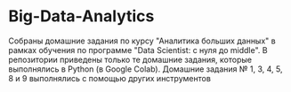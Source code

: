 # Big-Data-Analytics
Собраны домашние задания по курсу "Аналитика больших данных" в рамках обучения по программе "Data Scientist: с нуля до middle".
В репозитории приведены только те домашние задания, которые выполнялись в Python (в Google Colab).
Домашние задания № 1, 3, 4, 5, 8 и 9 выполнялись с помощью других инструментов
